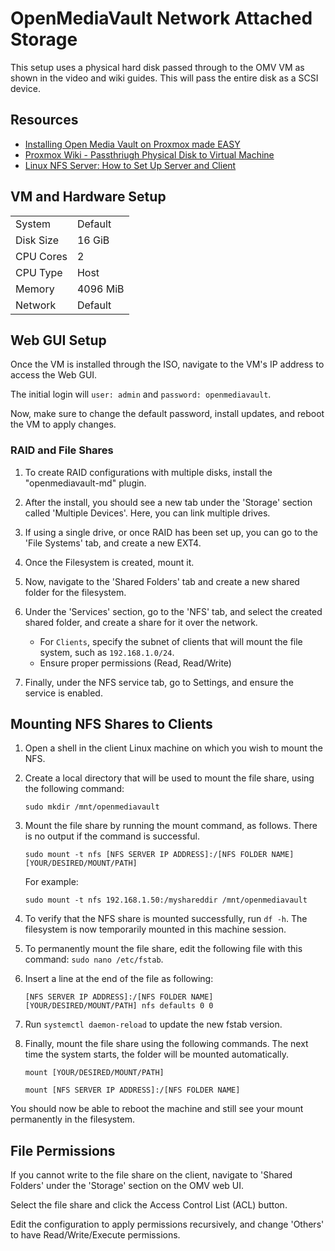 # OpenMediaVault Network Attached Storage

This setup uses a physical hard disk passed through to the OMV VM as shown in the video and wiki guides. This will pass the entire disk as a SCSI device.

## Resources
* [Installing Open Media Vault on Proxmox made EASY](https://www.youtube.com/watch?v=Bce7VT3kJ4g)
* [Proxmox Wiki - Passthriugh Physical Disk to Virtual Machine](https://pve.proxmox.com/wiki/Passthrough_Physical_Disk_to_Virtual_Machine_(VM))
* [Linux NFS Server: How to Set Up Server and Client](https://bluexp.netapp.com/blog/azure-anf-blg-linux-nfs-server-how-to-set-up-server-and-client#H_H6)


## VM and Hardware Setup    

|               |               |
| ------------- | ------------- |
| System        | Default  |
| Disk Size     | 16 GiB  |
| CPU Cores     | 2  |  
| CPU Type      | Host  |  
| Memory        | 4096 MiB  |
| Network       | Default  |


## Web GUI Setup

Once the VM is installed through the ISO, navigate to the VM's IP address to access the Web GUI.  

The initial login will `user: admin` and `password: openmediavault`.  

Now, make sure to change the default password, install updates, and reboot the VM to apply changes.  


### RAID and File Shares

1. To create RAID configurations with multiple disks, install the "openmediavault-md" plugin.  

2. After the install, you should see a new tab under the 'Storage' section called 'Multiple Devices'. Here, you can link multiple drives.  

3. If using a single drive, or once RAID has been set up, you can go to the 'File Systems' tab, and create a new EXT4.  

4. Once the Filesystem is created, mount it.  

5. Now, navigate to the 'Shared Folders' tab and create a new shared folder for the filesystem.  

6. Under the 'Services' section, go to the 'NFS' tab, and select the created shared folder, and create a share for it over the network.
   * For `Clients`, specify the subnet of clients that will mount the file system, such as `192.168.1.0/24`.
   * Ensure proper permissions (Read, Read/Write)
  
7. Finally, under the NFS service tab, go to Settings, and ensure the service is enabled.  


## Mounting NFS Shares to Clients

1. Open a shell in the client Linux machine on which you wish to mount the NFS.
   
2. Create a local directory that will be used to mount the file share, using the following command:
   ```
   sudo mkdir /mnt/openmediavault
   ```

3. Mount the file share by running the mount command, as follows. There is no output if the command is successful.
   ```
   sudo mount -t nfs [NFS SERVER IP ADDRESS]:/[NFS FOLDER NAME] [YOUR/DESIRED/MOUNT/PATH]
   ```

   For example:
   ```
   sudo mount -t nfs 192.168.1.50:/myshareddir /mnt/openmediavault
   ```

4. To verify that the NFS share is mounted successfully, run `df -h`. The filesystem is now temporarily mounted in this machine session.

5. To permanently mount the file share, edit the following file with this command: `sudo nano /etc/fstab`.

6. Insert a line at the end of the file as following:
   ```
   [NFS SERVER IP ADDRESS]:/[NFS FOLDER NAME] [YOUR/DESIRED/MOUNT/PATH] nfs defaults 0 0
   ```

7. Run `systemctl daemon-reload` to update the new fstab version.  

8. Finally, mount the file share using the following commands. The next time the system starts, the folder will be mounted automatically.
   ```
   mount [YOUR/DESIRED/MOUNT/PATH]

   mount [NFS SERVER IP ADDRESS]:/[NFS FOLDER NAME]
   ```

You should now be able to reboot the machine and still see your mount permanently in the filesystem.   


## File Permissions

If you cannot write to the file share on the client, navigate to 'Shared Folders' under the 'Storage' section on the OMV web UI.  

Select the file share and click the Access Control List (ACL) button.  

Edit the configuration to apply permissions recursively, and change 'Others' to have Read/Write/Execute permissions.  
